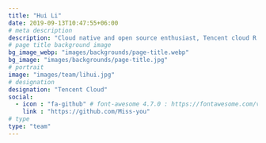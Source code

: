 ```yaml
---
title: "Hui Li"
date: 2019-09-13T10:47:55+06:00
# meta description
description: "Cloud native and open source enthusiast, Tencent cloud R & D engineer, mainly responsible for Tencent cloud API gateway forwarding components. Apache open source project, high-performance microservice gateway PMC of APISIX."
# page title background image
bg_image_webp: "images/backgrounds/page-title.webp"
bg_image: "images/backgrounds/page-title.jpg"
# portrait
image: "images/team/lihui.jpg"
# designation
designation: "Tencent Cloud"
social:
  - icon : "fa-github" # font-awesome 4.7.0 : https://fontawesome.com/v4.7.0/icons/
    link : "https://github.com/Miss-you"
# type
type: "team"
---
```


